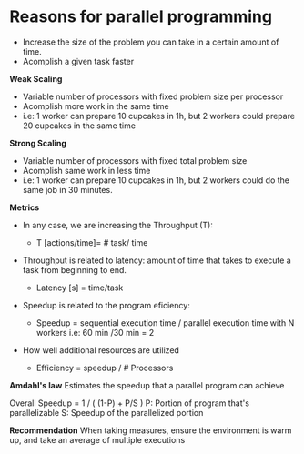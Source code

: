 # Reasons for parallel programming
- Increase the size of the problem you can take in a certain amount of time.
- Acomplish a given task faster

**Weak Scaling**
- Variable number of processors with fixed problem size per processor
- Acomplish more work in the same time
- i.e: 1 worker can prepare 10 cupcakes in 1h, but 2 workers could prepare 20 cupcakes in the same time

**Strong Scaling**
- Variable number of processors with fixed total problem size
- Acomplish same work in less time
- i.e: 1 worker can prepare 10 cupcakes in 1h, but 2 workers could do the same job in 30 minutes.

**Metrics**
- In any case, we are increasing the Throughput (T):
  - T [actions/time]= # task/ time

- Throughput is related to latency: amount of time that takes to execute a task from beginning to end.
  - Latency [s] = time/task

- Speedup is related to the program eficiency:
  - Speedup = sequential execution time / parallel execution time with N workers
i.e: 60 min /30 min = 2

- How well additional resources are utilized
  - Efficiency = speedup / # Processors


**Amdahl's law**
Estimates the speedup that a parallel program can achieve

Overall Speedup = 1 / ( (1-P) + P/S )
P: Portion of program that's parallelizable
S: Speedup of the parallelized portion

**Recommendation**
When taking measures, ensure the environment is warm up, and take an average of multiple executions

